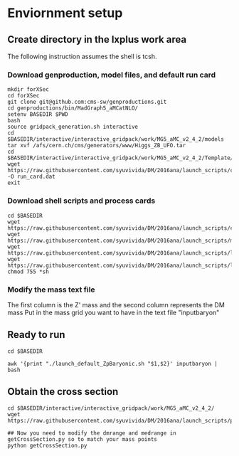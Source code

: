 # Enviornment setup
## Create directory in the lxplus work area
The following instruction assumes the shell is tcsh.
### Download genproduction, model files, and default run card
```
mkdir forXSec
cd forXSec
git clone git@github.com:cms-sw/genproductions.git
cd genproductions/bin/MadGraph5_aMCatNLO/
setenv BASEDIR $PWD
bash
source gridpack_generation.sh interactive
cd $BASEDIR/interactive/interactive_gridpack/work/MG5_aMC_v2_4_2/models
tar xvf /afs/cern.ch/cms/generators/www/Higgs_ZB_UFO.tar
cd $BASEDIR/interactive/interactive_gridpack/work/MG5_aMC_v2_4_2/Template/LO/Cards
wget https://raw.githubusercontent.com/syuvivida/DM/2016ana/launch_scripts/cards/run_card.dat -O run_card.dat
exit
```

### Download shell scripts and process cards
```
cd $BASEDIR
wget https://raw.githubusercontent.com/syuvivida/DM/2016ana/launch_scripts/cards/default_ZpBaryonic_proc_card.dat 
wget https://raw.githubusercontent.com/syuvivida/DM/2016ana/launch_scripts/mass_files/inputbaryon
wget https://raw.githubusercontent.com/syuvivida/DM/2016ana/launch_scripts/lxplus_batch_submission/runLaunch.sh 
wget https://raw.githubusercontent.com/syuvivida/DM/2016ana/launch_scripts/lxplus_batch_submission/launch_default_ZpBaryonic.sh
chmod 755 *sh
```

### Modify the mass text file 
The first column is the Z' mass and the second column represents the DM mass
Put in the mass grid you want to have in the text file "inputbaryon"

## Ready to run
```
cd $BASEDIR

awk '{print "./launch_default_ZpBaryonic.sh "$1,$2}' inputbaryon | bash
```

## Obtain the cross section
```
cd $BASEDIR/interactive/interactive_gridpack/work/MG5_aMC_v2_4_2/
wget https://raw.githubusercontent.com/syuvivida/DM/2016ana/launch_scripts/python_files/getCrossSection.py

## Now you need to modify the dmrange and medrange in getCrossSection.py so to match your mass points
python getCrossSection.py
```